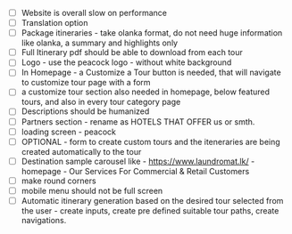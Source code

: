 - [ ] Website is overall slow on performance
- [ ] Translation option
- [ ] Package itineraries - take olanka format, do not need huge information like olanka, a summary and highlights only
- [ ] Full Itinerary pdf should be able to download from each tour
- [ ] Logo - use the peacock logo - without white background
- [ ] In Homepage - a Customize a Tour button is needed, that will navigate to customize tour page with a form
- [ ] a customize tour section also needed in homepage, below featured tours, and also in every tour category page
- [ ] Descriptions should be humanized
- [ ] Partners section - rename as HOTELS THAT OFFER us or smth.
- [ ] loading screen - peacock
- [ ] OPTIONAL - form to create custom tours and the iteneraries are being created automatically to the tour
- [ ] Destination sample carousel like - https://www.laundromat.lk/ - homepage - Our Services For Commercial & Retail Customers
- [ ] make round corners
- [ ] mobile menu should not be full screen
- [ ] Automatic itinerary generation based on the desired tour selected from the user - create inputs, create pre defined suitable tour paths, create navigations.

